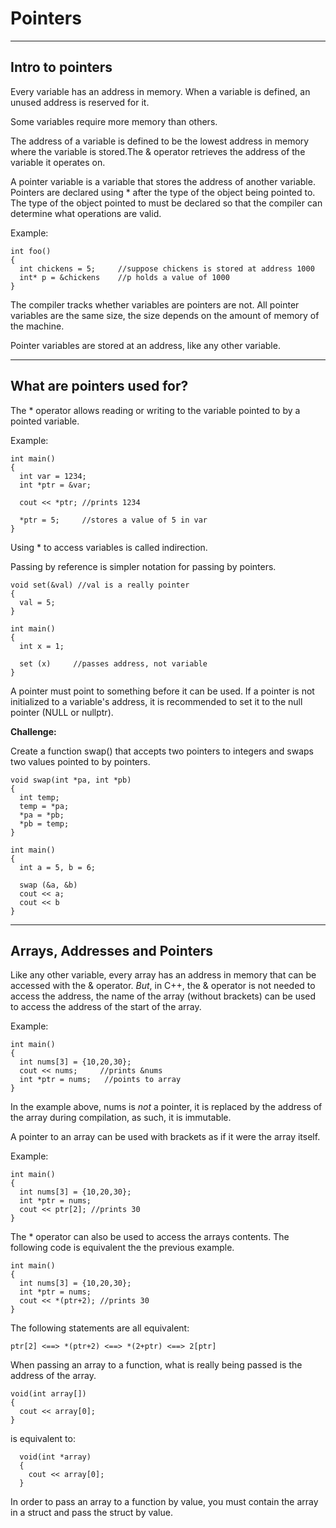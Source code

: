 # Pointers
---

## Intro to pointers

Every variable has an address in memory.
When a variable is defined, an unused address is reserved for it.

Some variables require more memory than others.

The address of a variable is defined to be the lowest address in memory where
the variable is stored.The & operator retrieves the address of the variable it
 operates on.

A pointer variable is a variable that stores the address of another variable.
Pointers are declared using * after the type of the object being pointed to.
The type of the object pointed to must be declared so that the compiler can
determine what operations are valid.


Example:

```
int foo()
{
  int chickens = 5;     //suppose chickens is stored at address 1000
  int* p = &chickens    //p holds a value of 1000
}
```
The compiler tracks whether variables are pointers are not. All pointer
variables are the same size, the size depends on the amount of memory of the
machine.

Pointer variables are stored at an address, like any other variable.

---

## What are pointers used for?

The * operator allows reading or writing to the variable pointed to by a
pointed variable.

Example:

```
int main()
{
  int var = 1234;
  int *ptr = &var;

  cout << *ptr; //prints 1234

  *ptr = 5;     //stores a value of 5 in var
}
```

Using * to access variables is called indirection.

Passing by reference is simpler notation for passing by pointers.

```
void set(&val) //val is a really pointer
{
  val = 5;
}

int main()
{
  int x = 1;

  set (x)     //passes address, not variable
}
```

A pointer must point to something before it can be used. If a pointer is not
initialized to a variable's address, it is recommended to set it to the null
pointer (NULL or nullptr).

**Challenge:**

Create a function swap() that accepts two pointers to integers and swaps two
values pointed to by pointers.

```
void swap(int *pa, int *pb)
{
  int temp;
  temp = *pa;
  *pa = *pb;
  *pb = temp;
}

int main()
{
  int a = 5, b = 6;

  swap (&a, &b)
  cout << a;
  cout << b
}
```

---
## Arrays, Addresses and Pointers

Like any other variable, every array has an address in memory that can be
accessed with the & operator. _But_, in C++, the & operator is not needed to
access the address, the name of the array (without brackets) can be used to
access the address of the start of the array.

Example:
```
int main()
{
  int nums[3] = {10,20,30};
  cout << nums;     //prints &nums
  int *ptr = nums;   //points to array
}
```

In the example above, nums is _not_ a pointer, it is replaced by the address
of the array during compilation, as such, it is immutable.

A pointer to an array can be used with brackets as if it were the array itself.

Example:
```
int main()
{
  int nums[3] = {10,20,30};
  int *ptr = nums;
  cout << ptr[2]; //prints 30
}
```

The * operator can also be used to access the arrays contents. The following
code is equivalent the the previous example.
```
int main()
{
  int nums[3] = {10,20,30};
  int *ptr = nums;
  cout << *(ptr+2); //prints 30
}
```

The following statements are all equivalent:
```
ptr[2] <==> *(ptr+2) <==> *(2+ptr) <==> 2[ptr]
```

When passing an array to a function, what is really being passed is the address
of the array.
```
void(int array[])
{
  cout << array[0];
}
```
is equivalent to:
```
  void(int *array)
  {
    cout << array[0];
  }
```

In order to pass an array to a function by value, you must contain the array
in a struct and pass the struct by value.
